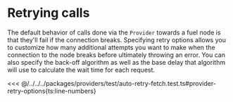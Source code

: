 # Retrying calls

The default behavior of calls done via the `Provider` towards a fuel node is that they'll fail if the connection breaks. Specifying retry options allows you to customize how many additional attempts you want to make when the connection to the node breaks before ultimately throwing an error. You can also specify the back-off algorithm as well as the base delay that algorithm will use to calculate the wait time for each request.

<<< @/../../../packages/providers/test/auto-retry-fetch.test.ts#provider-retry-options{ts:line-numbers}
